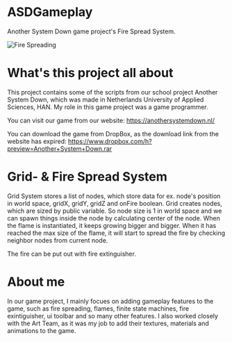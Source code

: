 # ASDGameplay
Another System Down game project's Fire Spread System.

![Fire Spreading](https://github.com/SammakkoFIN/ASDGameplay/blob/master/GIF/ASD%20Grid%20%26%20Fire.GIF)

# What's this project all about
This project contains some of the scripts from our school project Another System Down, which was made in Netherlands University of Applied Sciences, HAN. My role in this game project was a game programmer.

You can visit our game from our website: 
https://anothersystemdown.nl/

You can download the game from DropBox, as the download link from the website has expired: 
https://www.dropbox.com/h?preview=Another+System+Down.rar

# Grid- & Fire Spread System
Grid System stores a list of nodes, which store data for ex. node's position in world space, gridX, gridY, gridZ and onFire boolean. Grid creates nodes, which are sized by public variable. So node size is 1 in world space and we can spawn things inside the node by calculating center of the node. When the flame is instantiated, it keeps growing bigger and bigger. When it has reached the max size of the flame, it will start to spread the fire by checking neighbor nodes from current node.

The fire can be put out with fire extinguisher.

# About me
In our game project, I mainly focues on adding gameplay features to the game, such as fire spreading, flames, finite state machines, fire exintiguisher, ui toolbar and so many other features. I also worked closely with the Art Team, as it was my job to add their textures, materials and animations to the game.
